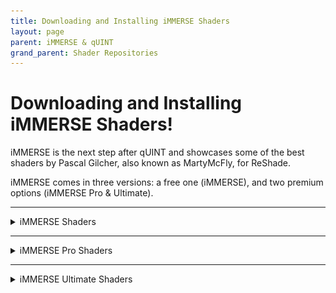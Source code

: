 ```yaml
---
title: Downloading and Installing iMMERSE Shaders
layout: page
parent: iMMERSE & qUINT
grand_parent: Shader Repositories
---
```


# Downloading and Installing iMMERSE Shaders!

iMMERSE is the next step after qUINT and showcases some of the best shaders by Pascal Gilcher, also known as MartyMcFly, for ReShade.

iMMERSE comes in three versions: a free one (iMMERSE), and two premium options (iMMERSE Pro & Ultimate).

---

<details markdown="block">
<summary>iMMERSE Shaders</summary>

> iMMERSE is the core collection of shaders from Pascal. 
> 
> You can find these shaders [on GitHub](https://github.com/martymcmodding/iMMERSE) and they're freely accessible to all.

<details markdown="block">
<summary>Installing iMMERSE Public GitHub Shaders</summary>

> Setting up iMMERSE shaders is straightforward. Just use the ReShade Installer and choose `iMMERSE` at the shader installation portion of the installer!
> 
> If you need information on installing shaders through the ReShade Installer, refer to our guide on [installing ReShade and it's shaders through the ReShade Installer!](https://guides.martysmods.com/docs/reshade/#:~:text=Shaders%20are%20what%20makes%20ReShade%20so%20valuable%20to%20it%E2%80%99s%20users.%20They%E2%80%99re%20the%20effects%20that%20you%20can%20toggle%20on%20and%20configure%20to%20get%20the%20specific%20look%20you%20want%20per%20game!)

</details>

</details>

---

<details markdown="block">
<summary>iMMERSE Pro Shaders</summary>

> iMMERSE Pro is a premium collection of Pascal's shaders, available to members of the `Raytracers` tier [on Pascal's Patreon.](http://www.patreon.com/mcflypg)
> 
> For $5 USD, you can access this suite, which offers an array of shaders showcased on [MartysMods.com](https://martysmods.com)

<details markdown="block">
<summary>Downloading iMMERSE Pro Shaders</summary>

> To access the iMMERSE Pro Shaders, ensure you're a current subscriber to [Pascal's Patreon at the $5 USD Raytracers tier.](http://www.patreon.com/mcflypg) 
> 
> Once subscribed, you retain the shader files indefinitely, provided you don’t delete them. 
> 
> If desired, you're free to end your subscription anytime.
> 
> The shaders are available on [Pascal's Discord (PGHUB)](https://discord.com/invite/wY49KMxjHT). 
> 
> For members with the right permissions, the channel [#downloads-level-1](https://discord.com/channels/494578207505514496/494599998059839498) becomes visible. This channel houses the iMMERSE Pro shaders, including iMMERSE Pro RTGI, ready for download.

</details>

<details markdown ="block">
<summary>Installing iMMERSE Pro Shaders</summary>

> Once you've obtained access to the Raytracers tier and have downloaded the iMMERSE Pro archive, the installation process is straightforward with a simple drag-and-drop action. 
> 
> Here's a step-by-step guide:
> 
---
> 
> ### Step 1: Opening the iMMERSE Pro Archive
> Open the iMMERSE Pro archive:
> ![Image](./images/immerse/immerse_pro_archive.jpg) 
> 
---
> 
> ### Step 2: Opening the `ReShade-Shaders` Folder
> Navigate to the `ReShade-Shaders` folder in your game directory:
> ![Image](./images/immerse/reshade_shaders_folder.jpg) 
> 
> * If you're unsure where your game directory is located, please see our guide on [how to locate your game's executable](https://guides.martysmods.com/docs/special_other/finding_your_game_executable.html) for assistance!
> 
---
> 
> ### Step 3: Combining the Proper Folders in `ReShade-Shaders`
> Combine the `Shaders` and `Textures` Folders from the iMMERSE Pro archive with the `ReShade-Shaders` Directory:
> ![Image](./images/immerse/shaders_drag_merge.jpg) 
> 
>    * Should a prompt ask you to overwrite existing files in the `ReShade-Shaders` directory, please proceed with the overwrite.
> 
</details>

<details markdown="block">
<summary>Patreon Roles not Updating in Discord</summary>

> If you're encountering difficulties in accessing the iMMERSE Pro archive due to role permissions, follow these steps to rectify the issue:
> 
---
> 
> ### Step 1: Open Patreon's `Connected Apps` Settings
> Navigate to [Patreon's 'Connected Apps' Settings](https://www.patreon.com/settings/apps/)
> 
---
> 
> ### Step 2: Navigate to the Discord Account Connections
> Click the `Discord` Icon:
> ![Image](./images/immerse/patreon_discord_icon.jpg) 
> 
---
> 
> ### Step 3: Disconnect your Discord Account
> Click `Disconnect` to remove your Discord Account from Patreon:
> ![Image](./images/immerse/patreon_disconnect_discord.jpg)
> 
---
> 
> ### Step 4: Reconnecting your Discord Account
> Select `Connect` and sign into Your Discord account:
> ![Image](./images/immerse/patreon_connect_discord.jpg)
> 
---
> 
> ### Step 5: Grant Discord Permissions for Patreon
> Grant Permission by Clicking `Authorize`:
> ![Image](./images/immerse/discord_authorize.jpg)
> 
---
> 
> ### Step 6: Check Your Role Access
> Finally, verify your updated roles within the PGHub Discord Server.
> 
> Note: If you still do not have your Patreon roles in Discord, please leave the Discord server and then rejoin through Patreon!

</details>

</details>

---

<details markdown="block">
<summary>iMMERSE Ultimate Shaders</summary>

Coming soon TM >:)

</details>
